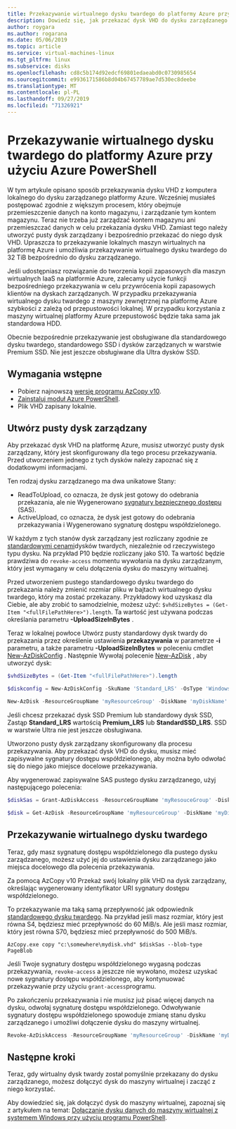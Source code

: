 ```yaml
---
title: Przekazywanie wirtualnego dysku twardego do platformy Azure przy użyciu Azure PowerShell
description: Dowiedz się, jak przekazać dysk VHD do dysku zarządzanego platformy Azure przy użyciu Azure PowerShell.
author: roygara
ms.author: rogarana
ms.date: 05/06/2019
ms.topic: article
ms.service: virtual-machines-linux
ms.tgt_pltfrm: linux
ms.subservice: disks
ms.openlocfilehash: cd8c5b174d92edcf69801edaeabd0c0730985654
ms.sourcegitcommit: e9936171586b8d04b67457789ae7d530ec8deebe
ms.translationtype: MT
ms.contentlocale: pl-PL
ms.lasthandoff: 09/27/2019
ms.locfileid: "71326921"
---
```

# <a name="upload-a-vhd-to-azure-using-azure-powershell"></a>Przekazywanie wirtualnego dysku twardego do platformy Azure przy użyciu Azure PowerShell

W tym artykule opisano sposób przekazywania dysku VHD z komputera lokalnego do dysku zarządzanego platformy Azure. Wcześniej musiałeś postępować zgodnie z większym procesem, który obejmuje przemieszczenie danych na konto magazynu, i zarządzanie tym kontem magazynu. Teraz nie trzeba już zarządzać kontem magazynu ani przemieszczać danych w celu przekazania dysku VHD. Zamiast tego należy utworzyć pusty dysk zarządzany i bezpośrednio przekazać do niego dysk VHD. Upraszcza to przekazywanie lokalnych maszyn wirtualnych na platformę Azure i umożliwia przekazywanie wirtualnego dysku twardego do 32 TiB bezpośrednio do dysku zarządzanego.

Jeśli udostępniasz rozwiązanie do tworzenia kopii zapasowych dla maszyn wirtualnych IaaS na platformie Azure, zalecamy użycie funkcji bezpośredniego przekazywania w celu przywrócenia kopii zapasowych klientów na dyskach zarządzanych. W przypadku przekazywania wirtualnego dysku twardego z maszyny zewnętrznej na platformę Azure szybkości z zależą od przepustowości lokalnej. W przypadku korzystania z maszyny wirtualnej platformy Azure przepustowość będzie taka sama jak standardowa HDD.

Obecnie bezpośrednie przekazywanie jest obsługiwane dla standardowego dysku twardego, standardowego SSD i dysków zarządzanych w warstwie Premium SSD. Nie jest jeszcze obsługiwane dla Ultra dysków SSD.

## <a name="prerequisites"></a>Wymagania wstępne

- Pobierz najnowszą [wersję programu AzCopy v10](../../storage/common/storage-use-azcopy-v10.md#download-and-install-azcopy).
- [Zainstaluj moduł Azure PowerShell](/powershell/azure/install-Az-ps).
- Plik VHD zapisany lokalnie.

## <a name="create-an-empty-managed-disk"></a>Utwórz pusty dysk zarządzany

Aby przekazać dysk VHD na platformę Azure, musisz utworzyć pusty dysk zarządzany, który jest skonfigurowany dla tego procesu przekazywania. Przed utworzeniem jednego z tych dysków należy zapoznać się z dodatkowymi informacjami.

Ten rodzaj dysku zarządzanego ma dwa unikatowe Stany:

- ReadToUpload, co oznacza, że dysk jest gotowy do odebrania przekazania, ale nie Wygenerowano [sygnatury bezpiecznego dostępu](https://docs.microsoft.com/azure/storage/common/storage-dotnet-shared-access-signature-part-1) (SAS).
- ActiveUpload, co oznacza, że dysk jest gotowy do odebrania przekazywania i Wygenerowano sygnaturę dostępu współdzielonego.

W każdym z tych stanów dysk zarządzany jest rozliczany zgodnie ze [standardowymi cenami](https://azure.microsoft.com/pricing/details/managed-disks/)dysków twardych, niezależnie od rzeczywistego typu dysku. Na przykład P10 będzie rozliczany jako S10. Ta wartość będzie prawdziwa do `revoke-access` momentu wywołania na dysku zarządzanym, który jest wymagany w celu dołączenia dysku do maszyny wirtualnej.

Przed utworzeniem pustego standardowego dysku twardego do przekazania należy zmienić rozmiar pliku w bajtach wirtualnego dysku twardego, który ma zostać przekazany. Przykładowy kod uzyskasz dla Ciebie, ale aby zrobić to samodzielnie, możesz użyć: `$vhdSizeBytes = (Get-Item "<fullFilePathHere>").length`. Ta wartość jest używana podczas określania parametru **-UploadSizeInBytes** .

Teraz w lokalnej powłoce Utwórz pusty standardowy dysk twardy do przekazania przez określenie ustawienia **przekazywania** w parametrze **-i** parametru, a także parametru **-UploadSizeInBytes** w poleceniu cmdlet [New-AzDiskConfig](https://docs.microsoft.com/powershell/module/az.compute/new-azdiskconfig?view=azps-1.8.0) . Następnie Wywołaj polecenie [New-AzDisk](https://docs.microsoft.com/powershell/module/az.compute/new-azdisk?view=azps-1.8.0) , aby utworzyć dysk:

```powershell
$vhdSizeBytes = (Get-Item "<fullFilePathHere>").length

$diskconfig = New-AzDiskConfig -SkuName 'Standard_LRS' -OsType 'Windows' -UploadSizeInBytes $vhdSizeBytes -Location 'West US' -CreateOption 'Upload'

New-AzDisk -ResourceGroupName 'myResourceGroup' -DiskName 'myDiskName' -Disk $diskconfig
```

Jeśli chcesz przekazać dysk SSD Premium lub standardowy dysk SSD, Zastąp **Standard_LRS** wartością **Premium_LRS** lub **StandardSSD_LRS**. SSD w warstwie Ultra nie jest jeszcze obsługiwana.

Utworzono pusty dysk zarządzany skonfigurowany dla procesu przekazywania. Aby przekazać dysk VHD do dysku, musisz mieć zapisywalne sygnatury dostępu współdzielonego, aby można było odwołać się do niego jako miejsce docelowe przekazywania.

Aby wygenerować zapisywalne SAS pustego dysku zarządzanego, użyj następującego polecenia:

```powershell
$diskSas = Grant-AzDiskAccess -ResourceGroupName 'myResouceGroup' -DiskName 'myDiskName' -DurationInSecond 86400 -Access 'Write'

$disk = Get-AzDisk -ResourceGroupName 'myResourceGroup' -DiskName 'myDiskName'
```

## <a name="upload-vhd"></a>Przekazywanie wirtualnego dysku twardego

Teraz, gdy masz sygnaturę dostępu współdzielonego dla pustego dysku zarządzanego, możesz użyć jej do ustawienia dysku zarządzanego jako miejsca docelowego dla polecenia przekazywania.

Za pomocą AzCopy v10 Przekaż swój lokalny plik VHD na dysk zarządzany, określając wygenerowany identyfikator URI sygnatury dostępu współdzielonego.

To przekazywanie ma taką samą przepływność jak odpowiednik [standardowego dysku twardego](disks-types.md#standard-hdd). Na przykład jeśli masz rozmiar, który jest równa S4, będziesz mieć przepływność do 60 MiB/s. Ale jeśli masz rozmiar, który jest równa S70, będziesz mieć przepływność do 500 MiB/s.

```
AzCopy.exe copy "c:\somewhere\mydisk.vhd" $diskSas --blob-type PageBlob
```

Jeśli Twoje sygnatury dostępu współdzielonego wygasną podczas przekazywania, `revoke-access` a jeszcze nie wywołano, możesz uzyskać nowe sygnatury dostępu współdzielonego, aby kontynuować przekazywanie przy użyciu `grant-access`programu.

Po zakończeniu przekazywania i nie musisz już pisać więcej danych na dysku, odwołaj sygnaturę dostępu współdzielonego. Odwoływanie sygnatury dostępu współdzielonego spowoduje zmianę stanu dysku zarządzanego i umożliwi dołączenie dysku do maszyny wirtualnej.

```powershell
Revoke-AzDiskAccess -ResourceGroupName 'myResourceGroup' -DiskName 'myDiskName'
```

## <a name="next-steps"></a>Następne kroki

Teraz, gdy wirtualny dysk twardy został pomyślnie przekazany do dysku zarządzanego, możesz dołączyć dysk do maszyny wirtualnej i zacząć z niego korzystać.

Aby dowiedzieć się, jak dołączyć dysk do maszyny wirtualnej, zapoznaj się z artykułem na temat: [Dołączanie dysku danych do maszyny wirtualnej z systemem Windows przy użyciu programu PowerShell](attach-disk-ps.md).
